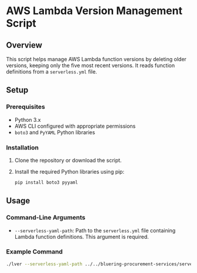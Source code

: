 # AWS Lambda Version Management Script

## Overview

This script helps manage AWS Lambda function versions by deleting older versions, keeping only the five most recent versions. It reads function definitions from a `serverless.yml` file.

## Setup

### Prerequisites

- Python 3.x
- AWS CLI configured with appropriate permissions
- `boto3` and `PyYAML` Python libraries

### Installation

1. Clone the repository or download the script.

2. Install the required Python libraries using pip:

    ```sh
    pip install boto3 pyyaml
    ```

## Usage

### Command-Line Arguments

- `--serverless-yaml-path`: Path to the `serverless.yml` file containing Lambda function definitions. This argument is required.

### Example Command

```sh
./lver --serverless-yaml-path ../../bluering-procurement-services/serverless.yml
